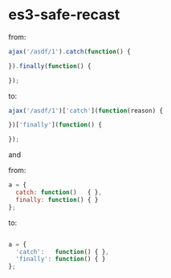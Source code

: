 es3-safe-recast
===============


from:
```js
ajax('/asdf/1').catch(function() {

}).finally(function() {

});
```

to:
```js
ajax('/asdf/1')['catch'](function(reason) {

})['finally'](function() {

});
```


and

from:
```js
a = {
  catch: function()   { },
  finally: function() { }
};
```

to:
```js

a = {
  'catch':   function() { },
  'finally': function() { }
};
```
